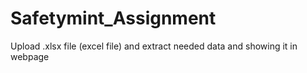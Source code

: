 # Safetymint_Assignment
Upload .xlsx file (excel file) and extract needed data and showing it in webpage
